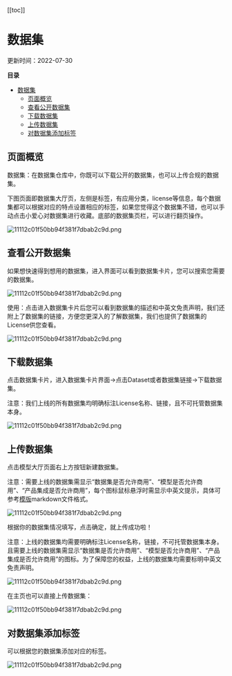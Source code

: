[[toc]]
# 数据集

更新时间：2022-07-30

**目录**

- [数据集](#数据集)
  - [页面概览](#页面概览)
  - [查看公开数据集](#查看公开数据集)
  - [下载数据集](#下载数据集)
  - [上传数据集](#上传数据集)
  - [对数据集添加标签](#对数据集添加标签)

## 页面概览

数据集：在数据集仓库中，你既可以下载公开的数据集，也可以上传合规的数据集。

下图页面即数据集大厅页，左侧是标签，有应用分类，license等信息，每个数据集都可以根据对应的特点设置相应的标签，如果您觉得这个数据集不错，也可以手动点击小爱心对数据集进行收藏。底部的数据集页栏，可以进行翻页操作。

![11112c01f50bb94f381f7dbab2c9d.png](https://obs-xihe-beijing4.obs.cn-north-4.myhuaweicloud.com/xihe-img/%E6%95%B0%E6%8D%AE%E9%9B%86%E5%9B%BE%E7%89%87/WechatIMG1068.png)

## 查看公开数据集

如果想快速得到想用的数据集，进入界面可以看到数据集卡片，您可以搜索您需要的数据集。

![11112c01f50bb94f381f7dbab2c9d.png](https://obs-xihe-beijing4.obs.cn-north-4.myhuaweicloud.com/xihe-img/%E6%95%B0%E6%8D%AE%E9%9B%86%E5%9B%BE%E7%89%87/WechatIMG1002.png)

使用：点击进入数据集卡片后您可以看到数据集的描述和中英文免责声明，我们还附上了数据集的链接，方便您更深入的了解数据集，我们也提供了数据集的License供您查看。

![11112c01f50bb94f381f7dbab2c9d.png](https://obs-xihe-beijing4.obs.cn-north-4.myhuaweicloud.com/xihe-img/%E6%95%B0%E6%8D%AE%E9%9B%86%E5%9B%BE%E7%89%87/WechatIMG1069.png)

## 下载数据集

点击数据集卡片，进入数据集卡片界面->点击Dataset或者数据集链接->下载数据集。

注意：我们上线的所有数据集均明确标注License名称、链接，且不可托管数据集本身。

![11112c01f50bb94f381f7dbab2c9d.png](https://obs-xihe-beijing4.obs.cn-north-4.myhuaweicloud.com/xihe-img/%E6%95%B0%E6%8D%AE%E9%9B%86%E5%9B%BE%E7%89%87/WechatIMG1003.png)

## 上传数据集

点击模型大厅页面右上方按钮新建数据集。

注意：需要上线的数据集需显示“数据集是否允许商用”、“模型是否允许商用”、“产品集成是否允许商用”，每个图标鼠标悬浮时需显示中英文提示，具体可参考[模版](https://xihe.mindspore.cn/datasets/MindSpore/COCO2014)markdown文件格式。

![11112c01f50bb94f381f7dbab2c9d.png](https://obs-xihe-beijing4.obs.cn-north-4.myhuaweicloud.com/xihe-img/%E6%95%B0%E6%8D%AE%E9%9B%86%E5%9B%BE%E7%89%87/WechatIMG1000.png)

根据你的数据集情况填写，点击确定，就上传成功啦！

注意：上线的数据集均需要明确标注License名称，链接，不可托管数据集本身。且需要上线的数据集需显示“数据集是否允许商用”、“模型是否允许商用”、“产品集成是否允许商用”的图标。为了保障您的权益，上线的数据集均需要标明中英文免责声明。

![11112c01f50bb94f381f7dbab2c9d.png](https://obs-xihe-beijing4.obs.cn-north-4.myhuaweicloud.com/xihe-img/%E6%95%B0%E6%8D%AE%E9%9B%86%E5%9B%BE%E7%89%87/WechatIMG1001.png)

在主页也可以直接上传数据集：

![11112c01f50bb94f381f7dbab2c9d.png](https://obs-xihe-beijing4.obs.cn-north-4.myhuaweicloud.com/xihe-img/%E6%95%B0%E6%8D%AE%E9%9B%86%E5%9B%BE%E7%89%87/WechatIMG1008.png)

## 对数据集添加标签

可以根据您的数据集添加对应的标签。

![11112c01f50bb94f381f7dbab2c9d.png](https://obs-xihe-beijing4.obs.cn-north-4.myhuaweicloud.com/xihe-img/%E6%95%B0%E6%8D%AE%E9%9B%86%E5%9B%BE%E7%89%87/WechatIMG1006.png)